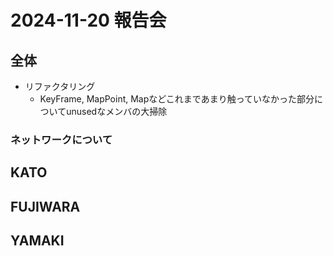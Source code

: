 # 2024-11-20 報告会

## 全体

- リファクタリング
  - KeyFrame, MapPoint, Mapなどこれまであまり触っていなかった部分についてunusedなメンバの大掃除

### ネットワークについて

## KATO

## FUJIWARA

## YAMAKI
